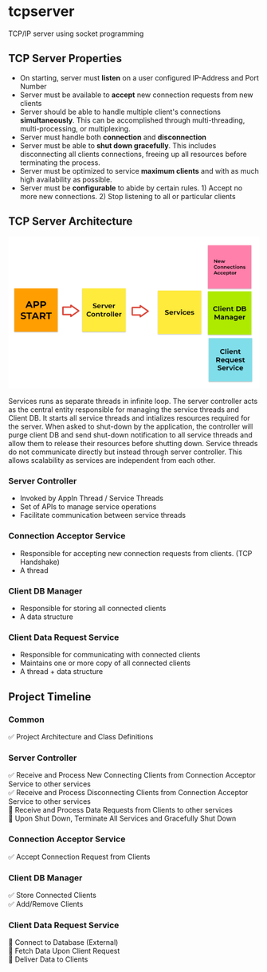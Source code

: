 # tcpserver
TCP/IP server using socket programming

## TCP Server Properties

- On starting, server must **listen** on a user configured IP-Address and Port Number
- Server must be available to **accept** new connection requests from new clients
- Server should be able to handle multiple client's connections **simultaneously**. This can be accomplished through multi-threading, multi-processing, or multiplexing.
- Server must handle both **connection** and **disconnection**
- Server must be able to **shut down gracefully**. This includes disconnecting all clients connections, freeing up all resources before terminating the process.
- Server must be optimized to service **maximum clients** and with as much high availability as possible. 
- Server must be **configurable** to abide by certain rules. 1) Accept no more new connections. 2) Stop listening to all or particular clients

## TCP Server Architecture

![](architecture.png)

Services runs as separate threads in infinite loop. The server controller acts as the central entity responsible for managing the service threads and Client DB. It starts all service threads and intializes resources required for the server. When asked to shut-down by the application, the controller will purge client DB and send shut-down notification to all service threads and allow them to release their resources before shutting down. Service threads do not communicate directly but instead through server controller. This allows scalability as services are independent from each other.

### Server Controller

- Invoked by AppIn Thread / Service Threads
- Set of APIs to manage service operations
- Facilitate communication between service threads

### Connection Acceptor Service 

- Responsible for accepting new connection requests from clients. (TCP Handshake)
- A thread

### Client DB Manager

- Responsible for storing all connected clients
- A data structure

### Client Data Request Service

- Responsible for communicating with connected clients
- Maintains one or more copy of all connected clients
- A thread + data structure

## Project Timeline 

### Common

✅ Project Architecture and Class Definitions  

### Server Controller

✅ Receive and Process New Connecting Clients from Connection Acceptor Service to other services  
✅ Receive and Process Disconnecting Clients from Connection Acceptor Service to other services  
🔲 Receive and Process Data Requests from Clients to other services  
🔲 Upon Shut Down, Terminate All Services and Gracefully Shut Down  

### Connection Acceptor Service 

✅ Accept Connection Request from Clients  

### Client DB Manager

✅ Store Connected Clients   
✅ Add/Remove Clients  

### Client Data Request Service
 
🔲 Connect to Database (External)  
🔲 Fetch Data Upon Client Request  
🔲 Deliver Data to Clients  
